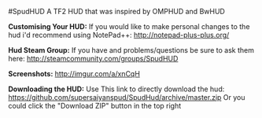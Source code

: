 #SpudHUD
A TF2 HUD that was inspired by OMPHUD and BwHUD

**Customising Your HUD:**
If you would like to make personal changes to the hud i'd recommend using NotePad++: http://notepad-plus-plus.org/

**Hud Steam Group:**
If you have and problems/questions be sure to ask them here: http://steamcommunity.com/groups/SpudHUD

**Screenshots:** http://imgur.com/a/xnCqH


**Downloading the HUD:**
Use This link to directly download the hud: https://github.com/supersaiyanspud/SpudHud/archive/master.zip
Or you could click the "Download ZIP" button in the top right



